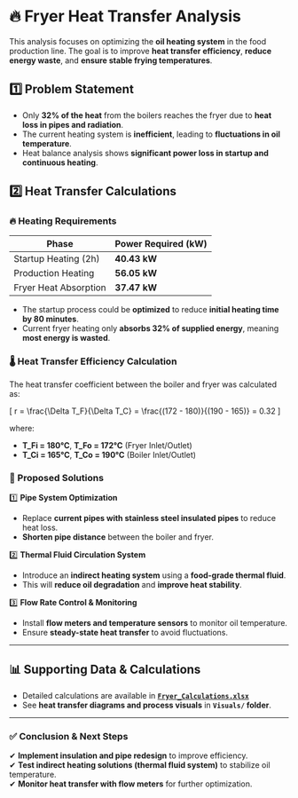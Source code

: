 # 🔥 Fryer Heat Transfer Analysis  

This analysis focuses on optimizing the **oil heating system** in the food production line. The goal is to improve **heat transfer efficiency**, **reduce energy waste**, and **ensure stable frying temperatures**.

## **1️⃣ Problem Statement**  
- Only **32% of the heat** from the boilers reaches the fryer due to **heat loss in pipes and radiation**.  
- The current heating system is **inefficient**, leading to **fluctuations in oil temperature**.  
- Heat balance analysis shows **significant power loss in startup and continuous heating**.  

## **2️⃣ Heat Transfer Calculations**  
### **🔥 Heating Requirements**
| Phase | Power Required (kW) |
|-------|---------------------|
| Startup Heating (2h) | **40.43 kW** |
| Production Heating | **56.05 kW** |
| Fryer Heat Absorption | **37.47 kW** |

- The startup process could be **optimized** to reduce **initial heating time by 80 minutes**.  
- Current fryer heating only **absorbs 32% of supplied energy**, meaning **most energy is wasted**.  

### **🌡️ Heat Transfer Efficiency Calculation**
The heat transfer coefficient between the boiler and fryer was calculated as:

\[
r = \frac{\Delta T_F}{\Delta T_C} = \frac{(172 - 180)}{(190 - 165)} = 0.32
\]

where:  
- **T_Fi = 180°C**, **T_Fo = 172°C** (Fryer Inlet/Outlet)  
- **T_Ci = 165°C**, **T_Co = 190°C** (Boiler Inlet/Outlet)  

### **🔧 Proposed Solutions**
1️⃣ **Pipe System Optimization**  
   - Replace **current pipes with stainless steel insulated pipes** to reduce heat loss.  
   - **Shorten pipe distance** between the boiler and fryer.  

2️⃣ **Thermal Fluid Circulation System**  
   - Introduce an **indirect heating system** using a **food-grade thermal fluid**.  
   - This will **reduce oil degradation** and **improve heat stability**.  

3️⃣ **Flow Rate Control & Monitoring**  
   - Install **flow meters and temperature sensors** to monitor oil temperature.  
   - Ensure **steady-state heat transfer** to avoid fluctuations.  

---

## 📊 **Supporting Data & Calculations**
- Detailed calculations are available in **[`Fryer_Calculations.xlsx`](../Visuals/Fryer_Calculations.xlsx)**  
- See **heat transfer diagrams and process visuals** in **`Visuals/` folder**.  

---

### ✅ **Conclusion & Next Steps**
✔ **Implement insulation and pipe redesign** to improve efficiency.  
✔ **Test indirect heating solutions (thermal fluid system)** to stabilize oil temperature.  
✔ **Monitor heat transfer with flow meters** for further optimization.  
